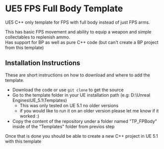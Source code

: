 
# UE5 FPS Full Body Template
UE5 C++ only template for FPS with full body instead of just FPS arms.

This has basic FPS movement and ability to equip a weapon and simple collectables to replenish ammo.<br />
Has support for BP as well as pure C++ code (but can't create a BP project from this template)

## Installation Instructions

These are short instructions on how to download and where to add the template.

- Download the code or use `git clone` to get the source
- Go to the template folder in your UE installation path (e.g: D:\Unreal Engines\UE_5.1\Templates)
  - This was only tested on UE 5.1 no older versions
  - if you would like to run it on an older version please let me know if it worked :)
- Copy the content of the repository under a folder named "TP_FPBody" inside of the "Templates" folder from previos step

Once that is done you should be able to create a new C++ project in UE 5.1 with this template
